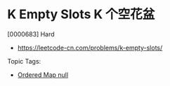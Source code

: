# K Empty Slots K 个空花盆

[0000683] Hard

- https://leetcode-cn.com/problems/k-empty-slots/

Topic Tags:

- [Ordered Map null](https://leetcode-cn.com/tag/ordered-map/)
